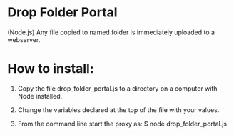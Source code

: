 # Drop Folder Portal
(Node.js) Any file copied to named folder is immediately uploaded to a webserver.

# How to install:
1) Copy the file drop_folder_portal.js to a directory on a computer with Node installed.

2) Change the variables declared at the top of the file with your values.

3) From the command line start the proxy as:
    $ node drop_folder_portal.js

